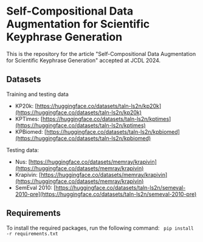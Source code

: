 # Self-Compositional Data Augmentation for Scientific Keyphrase Generation

This is the repository for the article "Self-Compositional Data Augmentation for Scientific Keyphrase Generation" accepted at JCDL 2024.

## Datasets
Training and testing data
- KP20k: [https://huggingface.co/datasets/taln-ls2n/kp20k](https://huggingface.co/datasets/taln-ls2n/kp20k)
- KPTimes: [https://huggingface.co/datasets/taln-ls2n/kptimes](https://huggingface.co/datasets/taln-ls2n/kptimes)
- KPBiomed: [https://huggingface.co/datasets/taln-ls2n/kpbiomed](https://huggingface.co/datasets/taln-ls2n/kpbiomed)

Testing data:
- Nus: [https://huggingface.co/datasets/memray/krapivin](https://huggingface.co/datasets/memray/krapivin)
- Krapivin: [https://huggingface.co/datasets/memray/krapivin](https://huggingface.co/datasets/memray/krapivin)
- SemEval 2010: [https://huggingface.co/datasets/taln-ls2n/semeval-2010-pre](https://huggingface.co/datasets/taln-ls2n/semeval-2010-pre)

## Requirements
To install the required packages, run the following command:
`` pip install -r requirements.txt ``
